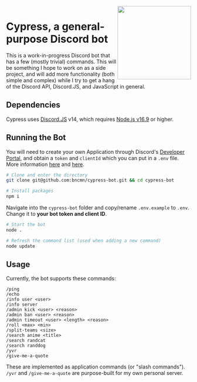<img src="https://user-images.githubusercontent.com/41103373/209212413-cf00931e-c7fe-43b9-b4e5-fcdf0d094010.png" width="200" height="200" align="right"/>

# Cypress, a general-purpose Discord bot
This is a work-in-progress Discord bot that has a few (mostly trivial) commands. This will be something I hope to work on as a side project, and will add more functionality (both simple and complex) while I try to get a hang of the Discord API, Discord.JS, and JavaScript in general.

## Dependencies 
Cypress uses [Discord.JS](https://discord.js.org/) v14, which requires [Node.js v16.9](https://nodejs.org/en/) or higher. 

## Running the Bot
You will need to create your own Application through Discord's [Developer Portal](https://discord.com/developers/applications), and obtain a `token` and `clientId` which you can put in a `.env` file. More information [here](https://discordjs.guide/preparations/setting-up-a-bot-application.html) and [here](https://discordjs.guide/preparations/adding-your-bot-to-servers.html).

```bash
# Clone and enter the directory
git clone git@github.com:bncmn/cypress-bot.git && cd cypress-bot

# Install packages
npm i
```

Navigate into the `cypress-bot` folder and copy/rename `.env.example` to `.env`.
Change it to **your bot token and client ID**.

```bash
# Start the bot
node .

# Refresh the command list (used when adding a new command)
node update
```

## Usage
Currently, the bot supports these commands:
```
/ping
/echo
/info user <user>
/info server
/admin kick <user> <reason>
/admin ban <user> <reason>
/admin timeout <user> <length> <reason>
/roll <max> <min>
/split-teams <size>
/search anime <title>
/search randcat
/search randdog
/yvr
/give-me-a-quote
```
These are implemented as application commands (or "slash commands").<br>
`/yvr` and `/give-me-a-quote` are purpose-built for my own personal server.

